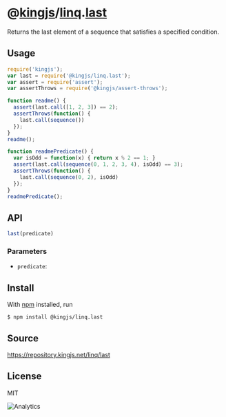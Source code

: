 # @[kingjs][@kingjs]/[linq][ns0].[last][ns1]
Returns the last element of a sequence that  satisfies a specified condition.
## Usage
```js
require('kingjs');
var last = require('@kingjs/linq.last');
var assert = require('assert');
var assertThrows = require('@kingjs/assert-throws');

function readme() {
  assert(last.call([1, 2, 3]) == 2);
  assertThrows(function() {
    last.call(sequence())
  });
}
readme();

function readmePredicate() {
  var isOdd = function(x) { return x % 2 == 1; }
  assert(last.call(sequence(0, 1, 2, 3, 4), isOdd) == 3);
  assertThrows(function() {
    last.call(sequence(0, 2), isOdd)
  });
}
readmePredicate();

```

## API
```ts
last(predicate)
```

### Parameters
- `predicate`: 



## Install
With [npm](https://npmjs.org/) installed, run
```
$ npm install @kingjs/linq.last
```

## Source
https://repository.kingjs.net/linq/last
## License
MIT

![Analytics](https://analytics.kingjs.net/linq/last)

[@kingjs]: https://www.npmjs.com/package/kingjs
[ns0]: https://www.npmjs.com/package/@kingjs/linq
[ns1]: https://www.npmjs.com/package/@kingjs/linq.last
